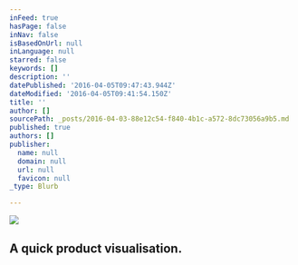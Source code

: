 ```yaml
---
inFeed: true
hasPage: false
inNav: false
isBasedOnUrl: null
inLanguage: null
starred: false
keywords: []
description: ''
datePublished: '2016-04-05T09:47:43.944Z'
dateModified: '2016-04-05T09:41:54.150Z'
title: ''
author: []
sourcePath: _posts/2016-04-03-88e12c54-f840-4b1c-a572-8dc73056a9b5.md
published: true
authors: []
publisher:
  name: null
  domain: null
  url: null
  favicon: null
_type: Blurb

---
```

![](https://the-grid-user-content.s3-us-west-2.amazonaws.com/3a762bdc-9ae0-4cf8-a1f8-a6f9e945174a.png)

## A quick product visualisation.